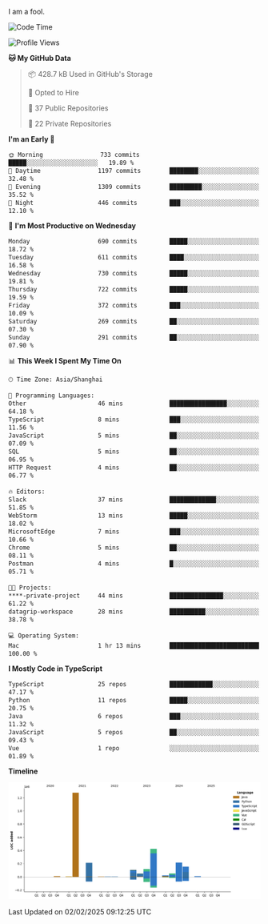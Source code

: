 I am a fool.

<!--START_SECTION:waka-->
![Code Time](http://img.shields.io/badge/Code%20Time-2%2C497%20hrs%2025%20mins-blue)

![Profile Views](http://img.shields.io/badge/Profile%20Views-1-blue)

**🐱 My GitHub Data** 

> 📦 428.7 kB Used in GitHub's Storage 
 > 
> 💼 Opted to Hire
 > 
> 📜 37 Public Repositories 
 > 
> 🔑 22 Private Repositories 
 > 
**I'm an Early 🐤** 

```text
🌞 Morning                733 commits         █████░░░░░░░░░░░░░░░░░░░░   19.89 % 
🌆 Daytime                1197 commits        ████████░░░░░░░░░░░░░░░░░   32.48 % 
🌃 Evening                1309 commits        █████████░░░░░░░░░░░░░░░░   35.52 % 
🌙 Night                  446 commits         ███░░░░░░░░░░░░░░░░░░░░░░   12.10 % 
```
📅 **I'm Most Productive on Wednesday** 

```text
Monday                   690 commits         █████░░░░░░░░░░░░░░░░░░░░   18.72 % 
Tuesday                  611 commits         ████░░░░░░░░░░░░░░░░░░░░░   16.58 % 
Wednesday                730 commits         █████░░░░░░░░░░░░░░░░░░░░   19.81 % 
Thursday                 722 commits         █████░░░░░░░░░░░░░░░░░░░░   19.59 % 
Friday                   372 commits         ███░░░░░░░░░░░░░░░░░░░░░░   10.09 % 
Saturday                 269 commits         ██░░░░░░░░░░░░░░░░░░░░░░░   07.30 % 
Sunday                   291 commits         ██░░░░░░░░░░░░░░░░░░░░░░░   07.90 % 
```


📊 **This Week I Spent My Time On** 

```text
🕑︎ Time Zone: Asia/Shanghai

💬 Programming Languages: 
Other                    46 mins             ████████████████░░░░░░░░░   64.18 % 
TypeScript               8 mins              ███░░░░░░░░░░░░░░░░░░░░░░   11.56 % 
JavaScript               5 mins              ██░░░░░░░░░░░░░░░░░░░░░░░   07.09 % 
SQL                      5 mins              ██░░░░░░░░░░░░░░░░░░░░░░░   06.95 % 
HTTP Request             4 mins              ██░░░░░░░░░░░░░░░░░░░░░░░   06.77 % 

🔥 Editors: 
Slack                    37 mins             █████████████░░░░░░░░░░░░   51.85 % 
WebStorm                 13 mins             █████░░░░░░░░░░░░░░░░░░░░   18.02 % 
MicrosoftEdge            7 mins              ███░░░░░░░░░░░░░░░░░░░░░░   10.66 % 
Chrome                   5 mins              ██░░░░░░░░░░░░░░░░░░░░░░░   08.11 % 
Postman                  4 mins              █░░░░░░░░░░░░░░░░░░░░░░░░   05.71 % 

🐱‍💻 Projects: 
****-private-project     44 mins             ███████████████░░░░░░░░░░   61.22 % 
datagrip-workspace       28 mins             ██████████░░░░░░░░░░░░░░░   38.78 % 

💻 Operating System: 
Mac                      1 hr 13 mins        █████████████████████████   100.00 % 
```

**I Mostly Code in TypeScript** 

```text
TypeScript               25 repos            ████████████░░░░░░░░░░░░░   47.17 % 
Python                   11 repos            █████░░░░░░░░░░░░░░░░░░░░   20.75 % 
Java                     6 repos             ███░░░░░░░░░░░░░░░░░░░░░░   11.32 % 
JavaScript               5 repos             ██░░░░░░░░░░░░░░░░░░░░░░░   09.43 % 
Vue                      1 repo              ░░░░░░░░░░░░░░░░░░░░░░░░░   01.89 % 
```



**Timeline**

![Lines of Code chart](https://raw.githubusercontent.com/VeejaLiu/VeejaLiu/master/assets/bar_graph.png)


 Last Updated on 02/02/2025 09:12:25 UTC
<!--END_SECTION:waka-->
